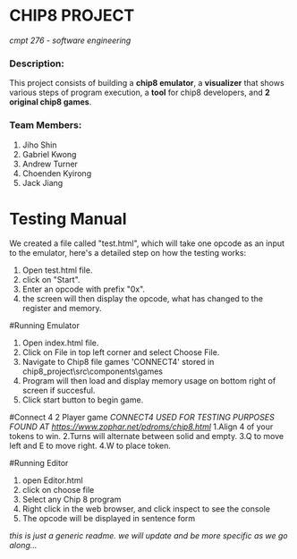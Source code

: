 # CHIP8 PROJECT
*cmpt 276 - software engineering*

### Description:
This project consists of building a **chip8 emulator**, a **visualizer** that shows various steps of program execution, a **tool** for chip8 developers, and **2 original chip8 games**.

### Team Members:
  1. Jiho Shin
  2. Gabriel Kwong
  3. Andrew Turner
  4. Choenden Kyirong
  5. Jack Jiang


# Testing Manual
We created a file called "test.html", which will take one opcode as an input to the emulator, here's a detailed step on how the testing works:
1. Open test.html file.
2. click on "Start".
3. Enter an opcode with prefix "0x".
4. the screen will then display the opcode, what has changed to the register and memory.

#Running Emulator
1. Open index.html file.
2. Click on File in top left corner and select Choose File.
3. Navigate to Chip8 file games 'CONNECT4' stored in chip8_project\src\components\games 
4. Program will then load and display memory usage on bottom right of screen if succesful.
5. Click start button to begin game.

#Connect 4 2 Player game
 *CONNECT4 USED FOR TESTING PURPOSES FOUND AT https://www.zophar.net/pdroms/chip8.html*
 1.Align 4 of your tokens to win.
 2.Turns will alternate between solid and empty.
 3.Q to move left and E to move right.
 4.W to place token.

#Running Editor
1. open Editor.html
2. click on choose file 
3. Select any Chip 8 program
4. Right click in the web browser, and click inspect to see the console
5. The opcode will be displayed in sentence form

*this is just a generic readme. we will update and be more specific as we go along...*
